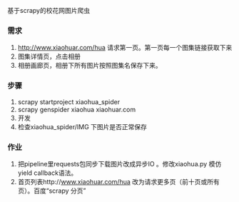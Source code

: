 基于scrapy的校花网图片爬虫
### 需求
1. http://www.xiaohuar.com/hua 请求第一页。第一页每一个图集链接获取下来
2. 图集详情页，点击相册
3. 相册画廊页，相册下所有图片按照图集名保存下来。

### 步骤 
1. scrapy startproject xiaohua_spider
2. scrapy genspider xiaohua xiaohuar.com
3. 开发
4. 检查xiaohua_spider/IMG 下图片是否正常保存

### 作业
1. 把pipeline里requests包同步下载图片改成异步IO 。修改xiaohua.py 模仿yield callback语法。
2. 首页列表http://www.xiaohuar.com/hua 改为请求更多页（前十页或所有页）。百度“scrapy 分页”